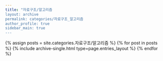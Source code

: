 ```yaml
---
title: "자료구조/알고리즘
layout: archive
permalink: categories/자료구조_알고리즘
author_profile: true
sidebar_main: true
---
```



{% assign posts = site.categories.자료구조/알고리즘 %}
{% for post in posts %} {% include archive-single.html type=page.entries_layout %} {% endfor %}
